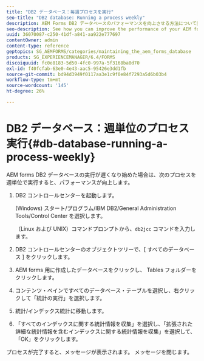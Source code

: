```yaml
---
title: "DB2 データベース：毎週プロセスを実行"
seo-title: "DB2 database: Running a process weekly"
description: AEM Forms DB2 データベースのパフォーマンスを向上させる方法について説明します。
seo-description: See how you can improve the performance of your AEM forms DB2 database.
uuid: 36070087-c250-41df-a841-aa922e777697
contentOwner: admin
content-type: reference
geptopics: SG_AEMFORMS/categories/maintaining_the_aem_forms_database
products: SG_EXPERIENCEMANAGER/6.4/FORMS
discoiquuid: fc0e8183-5d50-4fc0-997a-5f3168ba0d70
exl-id: f40fcfab-63e0-4e43-aac5-95426e3dd1fb
source-git-commit: bd94d3949f0117aa3e1c9f0e84f7293a5d6b03b4
workflow-type: tm+mt
source-wordcount: '145'
ht-degree: 26%

---
```


# DB2 データベース：週単位のプロセス実行{#db-database-running-a-process-weekly}

AEM forms DB2 データベースの実行が遅くなり始めた場合は、次のプロセスを週単位で実行すると、パフォーマンスが向上します。

1. DB2 コントロールセンターを起動します。

   (Windows) スタート/プログラム/IBM DB2/General Administration Tools/Control Center を選択します。

   （Linux および UNIX）コマンドプロンプトから、`db2jcc` コマンドを入力します。

1. DB2 コントロールセンターのオブジェクトツリーで、[ すべてのデータベース ] をクリックします。
1. AEM forms 用に作成したデータベースをクリックし、 Tables フォルダーをクリックします。
1. コンテンツ・ペインですべてのデータベース・テーブルを選択し、右クリックして「統計の実行」を選択します。
1. 統計/インデックス統計に移動します。
1. 「すべてのインデックスに関する統計情報を収集」を選択し、「拡張された詳細な統計情報を含むインデックスに関する統計情報を収集」を選択して、「OK」をクリックします。

プロセスが完了すると、メッセージが表示されます。 メッセージを閉じます。
